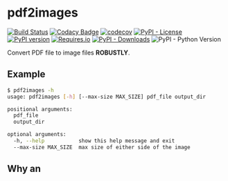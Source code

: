 # pdf2images

[![Build Status](https://img.shields.io/circleci/build/github/zxytim/pdf2images)](https://circleci.com/gh/zxytim/pdf2images)
[![Codacy Badge](https://api.codacy.com/project/badge/Grade/0d229594113d431fb2d97adeb8cd0f7d)](https://www.codacy.com/manual/zxytim/pdf2images?utm_source=github.com&utm_medium=referral&utm_content=zxytim/pdf2images&utm_campaign=Badge_Grade)
[![codecov](https://codecov.io/gh/zxytim/pdf2images/branch/master/graph/badge.svg)](https://codecov.io/gh/zxytim/pdf2images)
[![PyPI - License](https://img.shields.io/pypi/l/pdf2images)](https://github.com/zxytim/pdf2images/blob/master/LICENSE)
[![PyPI version](https://badge.fury.io/py/pdf2images.svg)](https://badge.fury.io/py/pdf2images)
[![Requires.io](https://img.shields.io/requires/github/zxytim/pdf2images)](https://requires.io/github/zxytim/pdf2images/requirements/?branch=master)
[![PyPI - Downloads](https://img.shields.io/pypi/dm/pdf2images)](https://pypi.org/project/pdf2images/)
![PyPI - Python Version](https://img.shields.io/pypi/pyversions/pdf2images)

Convert PDF file to image files **ROBUSTLY**.

## Example

```bash
$ pdf2images -h
usage: pdf2images [-h] [--max-size MAX_SIZE] pdf_file output_dir

positional arguments:
  pdf_file
  output_dir

optional arguments:
  -h, --help           show this help message and exit
  --max-size MAX_SIZE  max size of either side of the image
```

## Why an